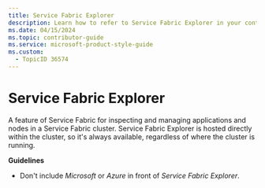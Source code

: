 ```yaml
---
title: Service Fabric Explorer
description: Learn how to refer to Service Fabric Explorer in your content.
ms.date: 04/15/2024
ms.topic: contributor-guide
ms.service: microsoft-product-style-guide
ms.custom:
  - TopicID 36574
---
```



# Service Fabric Explorer

A feature of Service Fabric for inspecting and managing applications and nodes in a Service Fabric cluster. Service Fabric Explorer is hosted directly within the cluster, so it's always available, regardless of where the cluster is running.  

**Guidelines**

- Don't include *Microsoft* or *Azure* in front of *Service Fabric Explorer*.  

